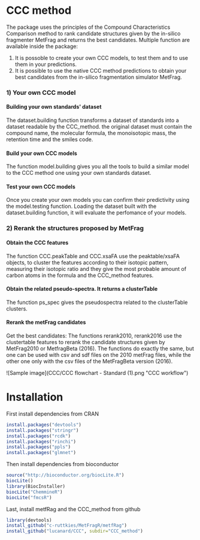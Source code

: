 # CCC method
The package uses the principles of the Compound Characteristics Comparison method to rank candidate structures given by the in-silico fragmenter MetFrag and returns the best candidates. Multiple function are available inside the package: 
1) It is possoble to create your own CCC models, to test them and to use them in your predictions. 
2) It is possible to use the native CCC method predictions to obtain your best candidates from the in-silico fragmentation simulator MetFrag.

### 1) Your own CCC model
#### Building your own standards' dataset
The dataset.building function transforms a dataset of standards into a dataset readable by the CCC_method. the original dataset must contain the compound name, the molecular formula, the monoisotopic mass, the retention time and the smiles code.
#### Build your own CCC models
The function model.building gives you all the tools to build a similar model to the CCC method one using your own standards dataset. 
#### Test your own CCC models
Once you create your own models you can confirm their predictivity using the model.testing function. Loading the dataset built with the dataset.building function, it will evaluate the perfomance of your models.

### 2) Rerank the structures proposed by MetFrag
#### Obtain the CCC features
The function CCC.peakTable and CCC.xsaFA use the peaktable/xsaFA objects, to cluster the features according to their isotopic pattern, measuring their isotopic ratio and they give the most probable amount of carbon atoms in the formula and the CCC_method features.
#### Obtain the related pseudo-spectra. It returns a clusterTable
The function ps_spec gives the pseudospectra related to the clusterTable clusters. 
#### Rerank the metFrag candidates 
Get the best candidates: The functions rerank2010, rerank2016 use the clustertable features to rerank the candidate structures given by MetFrag2010 or MetfragBeta (2016). The functions do exactly the same, but one can be used with csv and sdf files on the 2010 metFrag files, while the other one only with the csv files of the MetFragBeta version (2016). 

![Sample image](CCC/CCC flowchart - Standard (1).png "CCC workflow")

# Installation
First install dependencies from CRAN

```R
install.packages("devtools")
install.packages("stringr")
install.packages("rcdk")
install.packages("rinchi")
install.packages("ppls")
install.packages("glmnet")
```
Then install dependencies from bioconductor

```R
source("http://bioconductor.org/biocLite.R")
biocLite()
library(BiocInstaller)
biocLite("ChemmineR")
biocLite("fmcsR")
```
Last, install metfRag and the CCC_method from github

```R
library(devtools)
install_github("c-ruttkies/MetFragR/metfRag")
install_github("lucanard/CCC", subdir="CCC_method")
```
